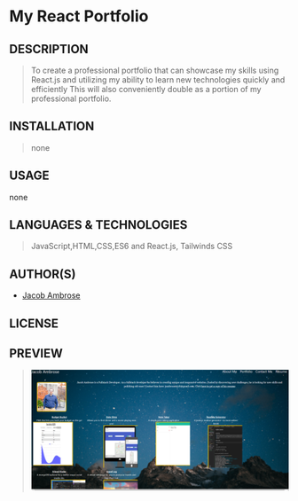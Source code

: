 # My React Portfolio

## DESCRIPTION

> To create a professional portfolio that can showcase my skills using React.js
> and utilizing my ability to learn new technologies quickly and efficiently
> This will also conveniently double as a portion of my professional portfolio.

## INSTALLATION

> none

## USAGE

none

## LANGUAGES & TECHNOLOGIES

> JavaScript,HTML,CSS,ES6 and React.js, Tailwinds CSS

## AUTHOR(S)

>

- [Jacob Ambrose](https://www.github.com/jambrose0)
  >

## LICENSE

## PREVIEW

> ![Screenshot of Usage](./assets/images/screencap.png)
